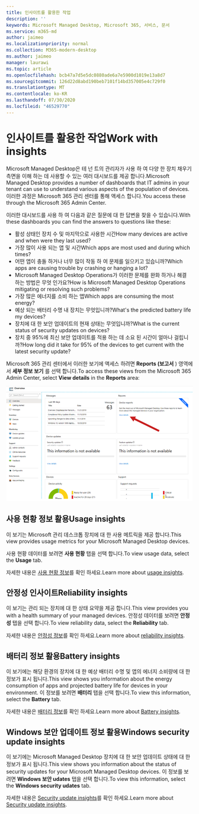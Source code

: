 ```yaml
---
title: 인사이트를 활용한 작업
description: ''
keywords: Microsoft Managed Desktop, Microsoft 365, 서비스, 문서
ms.service: m365-md
author: jaimeo
ms.localizationpriority: normal
ms.collection: M365-modern-desktop
ms.author: jaimeo
manager: laurawi
ms.topic: article
ms.openlocfilehash: bcb47a7d5e5dc0880ade6a7e5900d1019e13a8d7
ms.sourcegitcommit: 126d22d8abd190beb7101f14bd357005e4c729f0
ms.translationtype: MT
ms.contentlocale: ko-KR
ms.lasthandoff: 07/30/2020
ms.locfileid: "46529770"
---
```

# <a name="work-with-insights"></a><span data-ttu-id="24e06-103">인사이트를 활용한 작업</span><span class="sxs-lookup"><span data-stu-id="24e06-103">Work with insights</span></span>

<span data-ttu-id="24e06-104">Microsoft Managed Desktop은 테 넌 트의 관리자가 사용 하 여 다양 한 장치 채우기 측면을 이해 하는 데 사용할 수 있는 여러 대시보드를 제공 합니다.</span><span class="sxs-lookup"><span data-stu-id="24e06-104">Microsoft Managed Desktop provides a number of dashboards that IT admins in your tenant can use to understand various aspects of the population of devices.</span></span> <span data-ttu-id="24e06-105">이러한 과정은 Microsoft 365 관리 센터를 통해 액세스 합니다.</span><span class="sxs-lookup"><span data-stu-id="24e06-105">You access these through the Microsoft 365 Admin Center.</span></span>

<span data-ttu-id="24e06-106">이러한 대시보드를 사용 하 여 다음과 같은 질문에 대 한 답변을 찾을 수 있습니다.</span><span class="sxs-lookup"><span data-stu-id="24e06-106">With these dashboards you can find the answers to questions like these:</span></span>

- <span data-ttu-id="24e06-107">활성 상태인 장치 수 및 마지막으로 사용한 시간</span><span class="sxs-lookup"><span data-stu-id="24e06-107">How many devices are active and when were they last used?</span></span>
- <span data-ttu-id="24e06-108">가장 많이 사용 되는 앱 및 시간</span><span class="sxs-lookup"><span data-stu-id="24e06-108">Which apps are most used and during which times?</span></span>
- <span data-ttu-id="24e06-109">어떤 앱이 충돌 하거나 너무 많이 작동 하 여 문제를 일으키고 있습니까?</span><span class="sxs-lookup"><span data-stu-id="24e06-109">Which apps are causing trouble by crashing or hanging a lot?</span></span>
- <span data-ttu-id="24e06-110">Microsoft Managed Desktop Operations가 이러한 문제를 완화 하거나 해결 하는 방법은 무엇 인가요?</span><span class="sxs-lookup"><span data-stu-id="24e06-110">How is Microsoft Managed Desktop Operations mitigating or resolving such problems?</span></span>
- <span data-ttu-id="24e06-111">가장 많은 에너지를 소비 하는 앱</span><span class="sxs-lookup"><span data-stu-id="24e06-111">Which apps are consuming the most energy?</span></span>
- <span data-ttu-id="24e06-112">예상 되는 배터리 수명 내 장치는 무엇입니까?</span><span class="sxs-lookup"><span data-stu-id="24e06-112">What's the predicted battery life my devices?</span></span>
- <span data-ttu-id="24e06-113">장치에 대 한 보안 업데이트의 현재 상태는 무엇입니까?</span><span class="sxs-lookup"><span data-stu-id="24e06-113">What is the current status of security updates on devices?</span></span>
- <span data-ttu-id="24e06-114">장치 중 95%에 최신 보안 업데이트를 적용 하는 데 소요 된 시간이 얼마나 걸립니까?</span><span class="sxs-lookup"><span data-stu-id="24e06-114">How long did it take for 95% of the devices to get current with the latest security update?</span></span>

<span data-ttu-id="24e06-115">Microsoft 365 관리 센터에서 이러한 보기에 액세스 하려면 **Reports (보고서** ) 영역에서 **세부 정보 보기** 를 선택 합니다.</span><span class="sxs-lookup"><span data-stu-id="24e06-115">To access these views from the Microsoft 365 Admin Center, select **View details** in the **Reports** area:</span></span>

![장치 보고서 카드와 "세부 정보 보기" 링크를 포함 하 여 오른쪽 위에 보고서 영역이 있는 관리 센터입니다.](../../media/insights_overview.png)



## <a name="usage-insights"></a><span data-ttu-id="24e06-117">사용 현황 정보 활용</span><span class="sxs-lookup"><span data-stu-id="24e06-117">Usage insights</span></span>
<span data-ttu-id="24e06-118">이 보기는 Microsoft 관리 데스크톱 장치에 대 한 사용 메트릭을 제공 합니다.</span><span class="sxs-lookup"><span data-stu-id="24e06-118">This view provides usage metrics for your Microsoft Managed Desktop devices.</span></span> 

<span data-ttu-id="24e06-119">사용 현황 데이터를 보려면 **사용 현황** 탭을 선택 합니다.</span><span class="sxs-lookup"><span data-stu-id="24e06-119">To view usage data, select the **Usage** tab.</span></span>

<span data-ttu-id="24e06-120">자세한 내용은 [사용 현황 정보](usage-insights.md)를 확인 하세요.</span><span class="sxs-lookup"><span data-stu-id="24e06-120">Learn more about [usage insights](usage-insights.md).</span></span>

## <a name="reliability-insights"></a><span data-ttu-id="24e06-121">안정성 인사이트</span><span class="sxs-lookup"><span data-stu-id="24e06-121">Reliability insights</span></span>
<span data-ttu-id="24e06-122">이 보기는 관리 되는 장치에 대 한 상태 요약을 제공 합니다.</span><span class="sxs-lookup"><span data-stu-id="24e06-122">This view provides you with a health summary of your managed devices.</span></span> <span data-ttu-id="24e06-123">안정성 데이터를 보려면 **안정성** 탭을 선택 합니다.</span><span class="sxs-lookup"><span data-stu-id="24e06-123">To view reliability data, select the **Reliability** tab.</span></span>

<span data-ttu-id="24e06-124">자세한 내용은 [안정성 정보](reliability-insights.md)를 확인 하세요.</span><span class="sxs-lookup"><span data-stu-id="24e06-124">Learn more about [reliability insights](reliability-insights.md).</span></span>

## <a name="battery-insights"></a><span data-ttu-id="24e06-125">배터리 정보 활용</span><span class="sxs-lookup"><span data-stu-id="24e06-125">Battery insights</span></span>
<span data-ttu-id="24e06-126">이 보기에는 해당 환경의 장치에 대 한 예상 배터리 수명 및 앱의 에너지 소비량에 대 한 정보가 표시 됩니다.</span><span class="sxs-lookup"><span data-stu-id="24e06-126">This view shows you information about the energy consumption of apps and projected battery life for devices in your environment.</span></span> <span data-ttu-id="24e06-127">이 정보를 보려면 **배터리** 탭을 선택 합니다.</span><span class="sxs-lookup"><span data-stu-id="24e06-127">To view this information, select the **Battery** tab.</span></span>

<span data-ttu-id="24e06-128">자세한 내용은 [배터리 정보](battery-insights.md)를 확인 하세요.</span><span class="sxs-lookup"><span data-stu-id="24e06-128">Learn more about [Battery insights](battery-insights.md).</span></span>

## <a name="windows-security-update-insights"></a><span data-ttu-id="24e06-129">Windows 보안 업데이트 정보 활용</span><span class="sxs-lookup"><span data-stu-id="24e06-129">Windows security update insights</span></span>

<span data-ttu-id="24e06-130">이 보기에는 Microsoft Managed Desktop 장치에 대 한 보안 업데이트 상태에 대 한 정보가 표시 됩니다.</span><span class="sxs-lookup"><span data-stu-id="24e06-130">This view shows you information about the status of security updates for your Microsoft Managed Desktop devices.</span></span> <span data-ttu-id="24e06-131">이 정보를 보려면 **Windows 보안 udates** 탭을 선택 합니다.</span><span class="sxs-lookup"><span data-stu-id="24e06-131">To view this information, select the **Windows security udates** tab.</span></span>

<span data-ttu-id="24e06-132">자세한 내용은 [Security update insights](security-update-insights.md)를 확인 하세요.</span><span class="sxs-lookup"><span data-stu-id="24e06-132">Learn more about [Security update insights](security-update-insights.md).</span></span>
